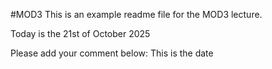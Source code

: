 #MOD3
This is an example readme file for the MOD3 lecture.

Today is the 21st of October 2025

Please add your comment below:
This is the date
